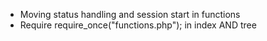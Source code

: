 * Moving status handling and session start in functions
* Require require_once("functions.php"); in index AND tree